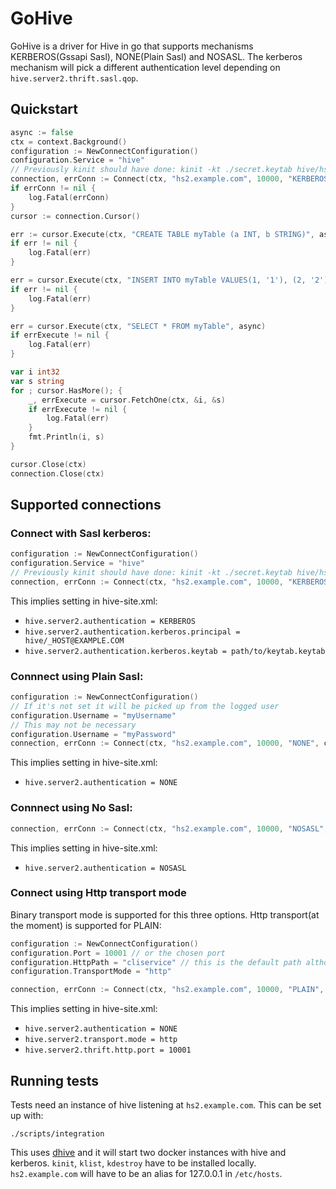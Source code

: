 # GoHive

GoHive is a driver for Hive in go that supports mechanisms KERBEROS(Gssapi Sasl), NONE(Plain Sasl) and NOSASL. The kerberos mechanism will pick a different authentication level depending on `hive.server2.thrift.sasl.qop`.

## Quickstart

```go 
async := false
ctx = context.Background()
configuration := NewConnectConfiguration()
configuration.Service = "hive"
// Previously kinit should have done: kinit -kt ./secret.keytab hive/hs2.example.com@EXAMPLE.COM
connection, errConn := Connect(ctx, "hs2.example.com", 10000, "KERBEROS", configuration)
if errConn != nil {
    log.Fatal(errConn)
}
cursor := connection.Cursor()

err := cursor.Execute(ctx, "CREATE TABLE myTable (a INT, b STRING)", async)
if err != nil {
    log.Fatal(err)
}

err = cursor.Execute(ctx, "INSERT INTO myTable VALUES(1, '1'), (2, '2'), (3, '3'), (4, '4')", async)
if err != nil {
    log.Fatal(err)
}

err = cursor.Execute(ctx, "SELECT * FROM myTable", async)
if errExecute != nil {
    log.Fatal(err)
}

var i int32
var s string
for ; cursor.HasMore(); {
    _, errExecute = cursor.FetchOne(ctx, &i, &s)
    if errExecute != nil {
        log.Fatal(err)
    }
    fmt.Println(i, s)
}

cursor.Close(ctx)
connection.Close(ctx)
```

## Supported connections
### Connect with Sasl kerberos:
``` go
configuration := NewConnectConfiguration()
configuration.Service = "hive"
// Previously kinit should have done: kinit -kt ./secret.keytab hive/hs2.example.com@EXAMPLE.COM
connection, errConn := Connect(ctx, "hs2.example.com", 10000, "KERBEROS", configuration)
```
This implies setting in hive-site.xml:
- `hive.server2.authentication = KERBEROS`
- `hive.server2.authentication.kerberos.principal = hive/_HOST@EXAMPLE.COM`
- `hive.server2.authentication.kerberos.keytab = path/to/keytab.keytab`

### Connnect using Plain Sasl:
``` go
configuration := NewConnectConfiguration()
// If it's not set it will be picked up from the logged user
configuration.Username = "myUsername"
// This may not be necessary
configuration.Username = "myPassword"
connection, errConn := Connect(ctx, "hs2.example.com", 10000, "NONE", configuration)
```
This implies setting in hive-site.xml:

- `hive.server2.authentication = NONE`

### Connnect using No Sasl:
``` go
connection, errConn := Connect(ctx, "hs2.example.com", 10000, "NOSASL", nil)
```
This implies setting in hive-site.xml:

- `hive.server2.authentication = NOSASL`

### Connect using Http transport mode
Binary transport mode is supported for this three options. Http transport(at the moment) is supported for PLAIN:
``` go
configuration := NewConnectConfiguration()
configuration.Port = 10001 // or the chosen port
configuration.HttpPath = "cliservice" // this is the default path although in hive
configuration.TransportMode = "http"

connection, errConn := Connect(ctx, "hs2.example.com", 10000, "PLAIN", configuration)
```
This implies setting in hive-site.xml:

- `hive.server2.authentication = NONE`
- `hive.server2.transport.mode = http`
- `hive.server2.thrift.http.port = 10001`

## Running tests
Tests need an instance of hive listening at `hs2.example.com`. This can be set up with:
```
./scripts/integration
```
This uses [dhive](https://github.com/beltran/dhive) and it will start two docker instances with hive and kerberos. `kinit`, `klist`, `kdestroy` have to be installed locally. `hs2.example.com` will have to be an alias for 127.0.0.1 in `/etc/hosts`.
